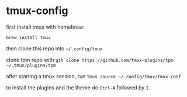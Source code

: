 # tmux-config

first install tmux with homebrew: 

```brew install tmux```

then clone this repo into `~/.config/tmux`

clone tpm repo with `git clone https://github.com/tmux-plugins/tpm ~/.tmux/plugins/tpm`

after starting a tmux session, run `tmus source ~/.config/tmux/tmux.conf`

to install the plugins and the theme do `Ctrl-A` followed by `I`.
